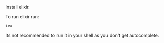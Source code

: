 Install elixir.

To run elixir run:

```sh
iex
```

Its not recommended to run it in your shell as you don't get autocomplete.
